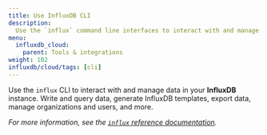 ```yaml
---
title: Use InfluxDB CLI
description:
  Use the `influx` command line interfaces to interact with and manage InfluxDB.
menu:
  influxdb_cloud:
    parent: Tools & integrations
weight: 102
influxdb/cloud/tags: [cli]
---
```


Use the `influx` CLI to interact with and manage data in your **InfluxDB** instance.
Write and query data, generate InfluxDB templates, export data, manage organizations
and users, and more.

_For more information, see the [`influx` reference documentation](/influxdb/cloud/reference/cli/influx/)._
